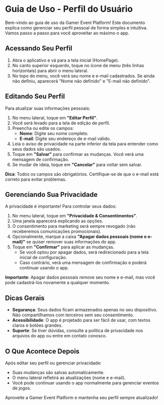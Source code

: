 # Guia de Uso - Perfil do Usuário

Bem-vindo ao guia de uso da Gamer Event Platform! Este documento explica como gerenciar seu perfil pessoal de forma simples e intuitiva. Vamos passo a passo para você aproveitar ao máximo o app.

## Acessando Seu Perfil

1. Abra o aplicativo e vá para a tela inicial (HomePage).
2. No canto superior esquerdo, toque no ícone de menu (três linhas horizontais) para abrir o menu lateral.
3. No topo do menu, você verá seu nome e e-mail cadastrados. Se ainda não definiu, aparecerá "Nome não definido" e "E-mail não definido".

## Editando Seu Perfil

Para atualizar suas informações pessoais:

1. No menu lateral, toque em **"Editar Perfil"**.
2. Você será levado para a tela de edição de perfil.
3. Preencha ou edite os campos:
   - **Nome**: Digite seu nome completo.
   - **E-mail**: Digite seu endereço de e-mail válido.
4. Leia o aviso de privacidade na parte inferior da tela para entender como seus dados são usados.
5. Toque em **"Salvar"** para confirmar as mudanças. Você verá uma mensagem de confirmação.
6. Se mudar de ideia, toque em **"Cancelar"** para voltar sem salvar.

**Dica**: Todos os campos são obrigatórios. Certifique-se de que o e-mail está correto para evitar problemas.

## Gerenciando Sua Privacidade

A privacidade é importante! Para controlar seus dados:

1. No menu lateral, toque em **"Privacidade & Consentimentos"**.
2. Uma janela aparecerá explicando as opções.
3. O consentimento para marketing será sempre revogado (não receberemos comunicações promocionais).
4. Opcionalmente, marque a caixa **"Apagar dados pessoais (nome e e-mail)"** se quiser remover suas informações do app.
5. Toque em **"Confirmar"** para aplicar as mudanças.
   - Se você optou por apagar dados, será redirecionado para a tela inicial de configuração.
   - Caso contrário, verá uma mensagem de confirmação e poderá continuar usando o app.

**Importante**: Apagar dados pessoais remove seu nome e e-mail, mas você pode cadastrá-los novamente a qualquer momento.

## Dicas Gerais

- **Segurança**: Seus dados ficam armazenados apenas no seu dispositivo. Não compartilhamos com terceiros sem seu consentimento.
- **Acessibilidade**: O app é projetado para ser fácil de usar, com textos claros e botões grandes.
- **Suporte**: Se tiver dúvidas, consulte a política de privacidade nos arquivos do app ou entre em contato conosco.

## O Que Acontece Depois

Após editar seu perfil ou gerenciar privacidade:
- Suas mudanças são salvas automaticamente.
- O menu lateral refletirá as atualizações (nome e e-mail).
- Você pode continuar usando o app normalmente para gerenciar eventos de jogos.

Aproveite a Gamer Event Platform e mantenha seu perfil sempre atualizado!
